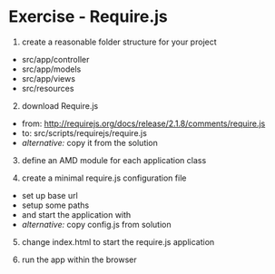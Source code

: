 Exercise - Require.js
=====================

1. create a reasonable folder structure for your project
  - src/app/controller
  - src/app/models
  - src/app/views
  - src/resources

2. download Require.js
  - from: http://requirejs.org/docs/release/2.1.8/comments/require.js
  - to: src/scripts/requirejs/require.js
  - *alternative:* copy it from the solution

3. define an AMD module for each application class

4. create a minimal require.js configuration file
  - set up base url
  - setup some paths
  - and start the application with
  - *alternative:* copy config.js from solution

5. change index.html to start the require.js application

6. run the app within the browser
